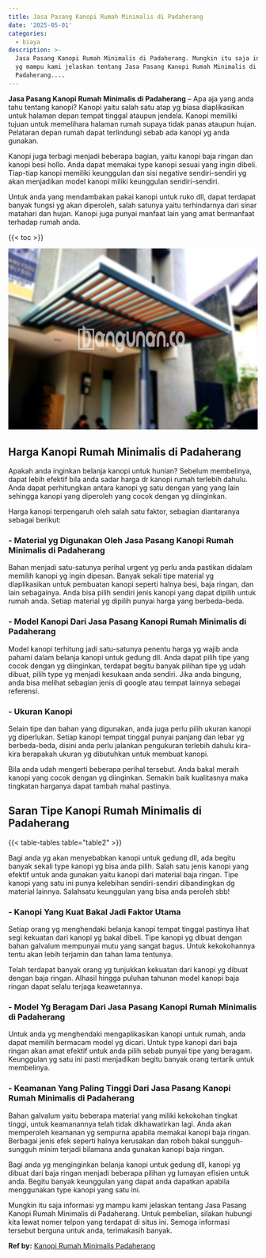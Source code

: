 ```yaml
---
title: Jasa Pasang Kanopi Rumah Minimalis di Padaherang
date: '2025-05-01'
categories:
  - biaya
description: >-
  Jasa Pasang Kanopi Rumah Minimalis di Padaherang. Mungkin itu saja informasi
  yg mampu kami jelaskan tentang Jasa Pasang Kanopi Rumah Minimalis di
  Padaherang....
---
```


**Jasa Pasang Kanopi Rumah Minimalis di Padaherang** – Apa aja yang anda tahu tentang kanopi? Kanopi yaitu salah satu atap yg biasa diaplikasikan untuk halaman depan tempat tinggal ataupun jendela. Kanopi memiliki tujuan untuk memelihara halaman rumah supaya tidak panas ataupun hujan. Pelataran depan rumah dapat terlindungi sebab ada kanopi yg anda gunakan.

Kanopi juga terbagi menjadi beberapa bagian, yaitu kanopi baja ringan dan kanopi besi hollo. Anda dapat memakai type kanopi sesuai yang ingin dibeli. Tiap-tiap kanopi memiliki keunggulan dan sisi negative sendiri-sendiri yg akan menjadikan model kanopi miliki keunggulan sendiri-sendiri.

Untuk anda yang mendambakan pakai kanopi untuk ruko dll, dapat terdapat banyak fungsi yg akan diperoleh, salah satunya yaitu terhindarnya dari sinar matahari dan hujan. Kanopi juga punyai manfaat lain yang amat bermanfaat terhadap rumah anda.

{{< toc >}}

![Jasa Pasang Kanopi Rumah Minimalis di Padaherang](/images/harga-kanopi-minimalis-54.png)

## Harga Kanopi Rumah Minimalis di Padaherang

Apakah anda inginkan belanja kanopi untuk hunian? Sebelum membelinya, dapat lebih efektif bila anda sadar harga dr kanopi rumah terlebih dahulu. Anda dapat perhitungkan antara kanopi yg satu dengan yang yang lain sehingga kanopi yang diperoleh yang cocok dengan yg diinginkan.

Harga kanopi terpengaruh oleh salah satu faktor, sebagian diantaranya sebagai berikut:

### \- Material yg Digunakan Oleh Jasa Pasang Kanopi Rumah Minimalis di Padaherang

Bahan menjadi satu-satunya perihal urgent yg perlu anda pastikan didalam memilih kanopi yg ingin dipesan. Banyak sekali tipe material yg diaplikasikan untuk pembuatan kanopi seperti halnya besi, baja ringan, dan lain sebagainya. Anda bisa pilih sendiri jenis kanopi yang dapat dipilih untuk rumah anda. Setiap material yg dipilih punyai harga yang berbeda-beda.

### \- Model Kanopi Dari Jasa Pasang Kanopi Rumah Minimalis di Padaherang

Model kanopi terhitung jadi satu-satunya penentu harga yg wajib anda pahami dalam belanja kanopi untuk gedung dll. Anda dapat pilih tipe yang cocok dengan yg diinginkan, terdapat begitu banyak pilihan tipe yg udah dibuat, pilih type yg menjadi kesukaan anda sendiri. Jika anda bingung, anda bisa melihat sebagian jenis di google atau tempat lainnya sebagai referensi.

### \- Ukuran Kanopi

Selain tipe dan bahan yang digunakan, anda juga perlu pilih ukuran kanopi yg diperlukan. Setiap kanopi tempat tinggal punyai panjang dan lebar yg berbeda-beda, disini anda perlu jalankan pengukuran terlebih dahulu kira-kira berapakah ukuran yg dibutuhkan untuk membuat kanopi.

Bila anda udah mengerti beberapa perihal tersebut. Anda bakal meraih kanopi yang cocok dengan yg diinginkan. Semakin baik kualitasnya maka tingkatan harganya dapat tambah mahal pastinya.

## Saran Tipe Kanopi Rumah Minimalis di Padaherang

{{< table-tables table="table2" >}}

Bagi anda yg akan menyebabkan kanopi untuk gedung dll, ada begitu banyak sekali type kanopi yg bisa anda pilih. Salah satu jenis kanopi yang efektif untuk anda gunakan yaitu kanopi dari material baja ringan. Tipe kanopi yang satu ini punya kelebihan sendiri-sendiri dibandingkan dg material lainnya. Salahsatu keunggulan yang bisa anda peroleh sbb!

### \- Kanopi Yang Kuat Bakal Jadi Faktor Utama

Setiap orang yg menghendaki belanja kanopi tempat tinggal pastinya lihat segi kekuatan dari kanopi yg bakal dibeli. Tipe kanopi yg dibuat dengan bahan galvalum mempunyai mutu yang sangat bagus. Untuk kekokohannya tentu akan lebih terjamin dan tahan lama tentunya.

Telah terdapat banyak orang yg tunjukkan kekuatan dari kanopi yg dibuat dengan baja ringan. Alhasil hingga puluhan tahunan model kanopi baja ringan dapat selalu terjaga keawetannya.

### \- Model Yg Beragam Dari Jasa Pasang Kanopi Rumah Minimalis di Padaherang

Untuk anda yg menghendaki mengaplikasikan kanopi untuk rumah, anda dapat memilih bermacam model yg dicari. Untuk type kanopi dari baja ringan akan amat efektif untuk anda pilih sebab punyai tipe yang beragam. Keunggulan yg satu ini pasti menjadikan begitu banyak orang tertarik untuk membelinya.

### \- Keamanan Yang Paling Tinggi Dari Jasa Pasang Kanopi Rumah Minimalis di Padaherang

Bahan galvalum yaitu beberapa material yang miliki kekokohan tingkat tinggi, untuk keamanannya telah tidak dikhawatirkan lagi. Anda akan memperoleh keamanan yg sempurna apabila memakai kanopi baja ringan. Berbagai jenis efek seperti halnya kerusakan dan roboh bakal sungguh-sungguh minim terjadi bilamana anda gunakan kanopi baja ringan.

Bagi anda yg menginginkan belanja kanopi untuk gedung dll, kanopi yg dibuat dari baja ringan menjadi beberapa pilihan yg lumayan efisien untuk anda. Begitu banyak keunggulan yang dapat anda dapatkan apabila menggunakan type kanopi yang satu ini.

Mungkin itu saja informasi yg mampu kami jelaskan tentang Jasa Pasang Kanopi Rumah Minimalis di Padaherang. Untuk pembelian, silakan hubungi kita lewat nomer telpon yang terdapat di situs ini. Semoga informasi tersebut berguna untuk anda, terimakasih banyak.

**Ref by:**  [Kanopi Rumah Minimalis Padaherang](https://id.wikipedia.org/wiki/Kanopi)
